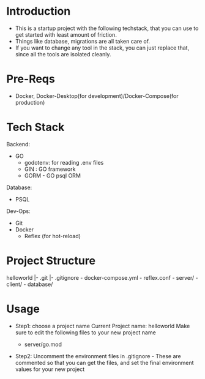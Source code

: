 
# Introduction
- This is a startup project with the following techstack, that you can use to
  get started with least amount of friction.  
- Things like database, migrations are all taken care of.  
- If you want to change any tool in the stack, you can just replace that, 
  since all the tools are isolated cleanly.

# Pre-Reqs
- Docker, Docker-Desktop(for development)/Docker-Compose(for production)

# Tech Stack
Backend:
 - GO
    - godotenv: for reading .env files
    - GIN : GO framework
    - GORM - GO psql ORM

Database:
 - PSQL

Dev-Ops:
 - Git
 - Docker
    - Reflex (for hot-reload)


# Project Structure
helloworld
    |- .git
    |- .gitignore
    - docker-compose.yml
    - reflex.conf
    - server/
    - client/
    - database/


# Usage

- Step1: choose a project name
Current Project name: helloworld
Make sure to edit the following files to your new project name
    - server/go.mod

- Step2: Uncomment the environment files in .gitignore
        - These are commented so that you can get the files, and set the final
        environment values for your new project



